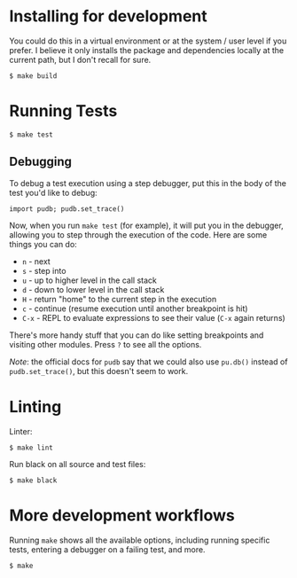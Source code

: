 # Installing for development

You could do this in a virtual environment or at the system / user level if you prefer. I believe it only installs the package and dependencies locally at the current path, but I don't recall for sure.

```
$ make build
```

# Running Tests

```
$ make test
```

## Debugging

To debug a test execution using a step debugger, put this in the body of the test you'd like to debug:

```
import pudb; pudb.set_trace()
```

Now, when you run `make test` (for example), it will put you in the debugger, allowing you to step through the execution of the code. Here are some things you can do:

* `n` - next
* `s` - step into
* `u` - up to higher level in the call stack
* `d` - down to lower level in the call stack
* `H` - return "home" to the current step in the execution
* `c` - continue (resume execution until another breakpoint is hit)
* `C-x` - REPL to evaluate expressions to see their value (`C-x` again returns)

There's more handy stuff that you can do like setting breakpoints and visiting other modules. Press `?` to see all the options.

*Note*: the official docs for `pudb` say that we could also use `pu.db()` instead of `pudb.set_trace()`, but this doesn't seem to work.

# Linting

Linter:

```
$ make lint
```

Run black on all source and test files:

```
$ make black
```

# More development workflows

Running ``make`` shows all the available options, including running specific tests, entering a debugger on a failing test, and more.

```
$ make
```
